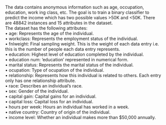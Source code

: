 The data contains anonymous information such as age, occupation, education, work
ing class, etc. The goal is to train a binary classifier to predict the income which has
two possible values >50K and <50K. There are 48842 instances and 15 attributes
in the dataset.  
The dataset has the following attributes:  
• age: Represents the age of the individual.  
• workclass: Represents the employment status of the individual.  
• fnlweight: Final sampling weight. This is the weight of each data entry i.e.
this is the number of people each data entry represents.  
• education: Highest level of education completed by the individual.  
• education num: ’education’ represented in numerical form.  
• marital status: Represents the marital status of the individual.  
• ocupation: Type of ocupation of the individual.  
• relationship: Represents how this individual is related to others. Each entry
only has one relationship attribute.  
• race: Describes an individual’s race.  
• sex: Gender of the individual.  
• capital gain: Capital gains for an individual.  
• capital loss: Capital loss for an individual.  
• hours per week: Hours an individual has worked in a week.  
• native country: Country of origin of the individual.  
• income level: Whether an individual makes more than $50,000 annually.  
